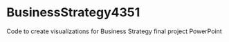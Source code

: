 # BusinessStrategy4351
Code to create visualizations for Business Strategy final project PowerPoint
